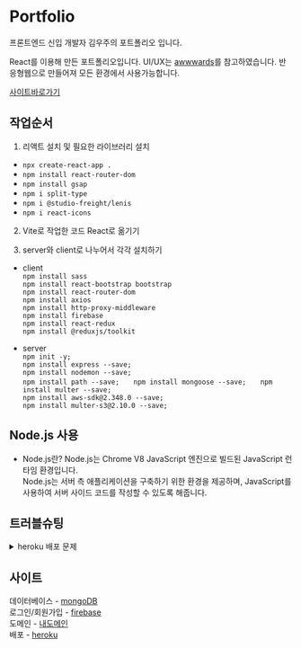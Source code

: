# Portfolio
프론트엔드 신입 개발자 김우주의 포트폴리오 입니다.

React를 이용해 만든 포트폴리오입니다. UI/UX는 [awwwards](https://www.awwwards.com/)를 참고하였습니다.
반응형웹으로 만들어져 모든 환경에서 사용가능합니다.

[사이트바로가기](http://woojoo-portfolio.kro.kr)

## 작업순서
1. 리액트 설치 및 필요한 라이브러리 설치
- `npx create-react-app .`
- `npm install react-router-dom`
- `npm install gsap`
- `npm i split-type`
- `npm i @studio-freight/lenis`
- `npm i react-icons`

2. Vite로 작업한 코드 React로 옮기기

3. server와 client로 나누어서 각각 설치하기
- client   
`npm install sass`   
`npm install react-bootstrap bootstrap`   
`npm install react-router-dom`   
`npm install axios`   
`npm install http-proxy-middleware`   
`npm install firebase`   
`npm install react-redux`   
`npm install @reduxjs/toolkit`   

- server   
`npm init -y;`      
`npm install express --save;   `  
`npm install nodemon --save;   `  
`npm install path --save;   `
`npm install mongoose --save;   `
`npm install multer --save;  `    
`npm install aws-sdk@2.348.0 --save;   `   
`npm install multer-s3@2.10.0 --save;     `

## Node.js 사용
- Node.js란?
Node.js는 Chrome V8 JavaScript 엔진으로 빌드된 JavaScript 런타임 환경입니다.   
Node.js는 서버 측 애플리케이션을 구축하기 위한 환경을 제공하며, JavaScript를 사용하여 서버 사이드 코드를 작성할 수 있도록 해줍니다.

## 트러블슈팅
<details>
<summary>heroku 배포 문제</summary>
heroku 배포 단계를 제대로 따라했는데 좀처럼 되지 않아서 애를 먹었지만,   
`heroku logs --tail` 명령어를 사용하여 하나씩 에러를 수정해나갔습니다.   
결국 대부분의 오류는 경로설정 문제였습니다.   
</details>




## 사이트
데이터베이스 - [mongoDB](https://www.mongodb.com/ko-kr/cloud/atlas/lp/try4)   
로그인/회원가입 - [firebase](https://firebase.google.com/?hl=ko)   
도메인 - [내도메인](https://xn--220b31d95hq8o.xn--3e0b707e/)   
배포 - [heroku](www.heroku.com)


